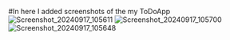 #In here I added screenshots of the my ToDoApp
![Screenshot_20240917_105611](https://github.com/user-attachments/assets/80ff2c68-9fe3-4d03-889b-7a0bcc179015)
![Screenshot_20240917_105700](https://github.com/user-attachments/assets/56b2c3b1-aa94-4224-8cdc-36e1e967f044)
![Screenshot_20240917_105648](https://github.com/user-attachments/assets/ae97c86e-911d-4eaf-99b4-df6b8c154e88)
